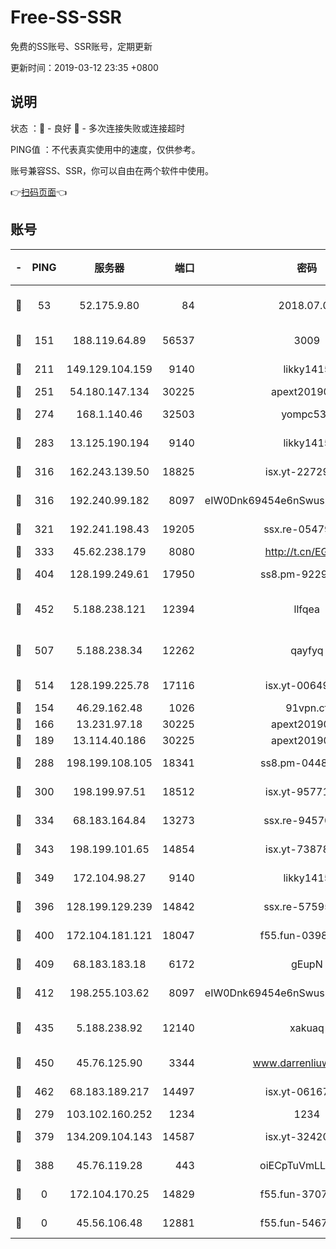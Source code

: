 # Free-SS-SSR

免费的SS账号、SSR账号，定期更新

更新时间：2019-03-12 23:35 +0800

## 说明

状态     ：🙂 - 良好 🙁 - 多次连接失败或连接超时

PING值   ：不代表真实使用中的速度，仅供参考。

账号兼容SS、SSR，你可以自由在两个软件中使用。

👉[扫码页面](https://liesauer.github.io/Free-SS-SSR/)👈

## 账号

|-|PING|服务器|端口|密码|加密方式|区域|
|:----:|:----:|:-----:|-----:|:----:|:----:|:----:|
|🙂|53|52.175.9.80|84|2018.07.07|chacha20-ietf-poly1305|HK|
|🙂|151|188.119.64.89|56537|3009|aes-256-cfb|RU|
|🙂|211|149.129.104.159|9140|likky1415|aes-256-cfb|HK|
|🙂|251|54.180.147.134|30225|apext2019006|chacha20|KR|
|🙂|274|168.1.140.46|32503|yompc535|aes-256-cfb|AU|
|🙂|283|13.125.190.194|9140|likky1415|aes-256-cfb|KR|
|🙂|316|162.243.139.50|18825|isx.yt-22729980|aes-256-cfb|US|
|🙂|316|192.240.99.182|8097|eIW0Dnk69454e6nSwuspv9DmS201tQ0D|aes-256-cfb|US|
|🙂|321|192.241.198.43|19205|ssx.re-05479677|aes-256-cfb|US|
|🙂|333|45.62.238.179|8080|http://t.cn/EGJIyrl|rc4-md5|CA|
|🙂|404|128.199.249.61|17950|ss8.pm-92296749|aes-256-cfb|SG|
|🙂|452|5.188.238.121|12394|llfqea|chacha20-ietf-poly1305|BR|
|🙂|507|5.188.238.34|12262|qayfyq|chacha20-ietf-poly1305|BR|
|🙂|514|128.199.225.78|17116|isx.yt-00649324|aes-256-cfb|SG|
|🙂|154|46.29.162.48|1026|91vpn.cf|rc4-md5|RU|
|🙂|166|13.231.97.18|30225|apext2019006|chacha20|JP|
|🙂|189|13.114.40.186|30225|apext2019006|chacha20|JP|
|🙂|288|198.199.108.105|18341|ss8.pm-04487647|aes-256-cfb|US|
|🙂|300|198.199.97.51|18512|isx.yt-95771540|aes-256-cfb|US|
|🙂|334|68.183.164.84|13273|ssx.re-94570018|aes-256-cfb|US|
|🙂|343|198.199.101.65|14854|isx.yt-73878638|aes-256-cfb|US|
|🙂|349|172.104.98.27|9140|likky1415|aes-256-cfb|JP|
|🙂|396|128.199.129.239|14842|ssx.re-57595800|aes-256-cfb|SG|
|🙂|400|172.104.181.121|18047|f55.fun-03984569|aes-256-cfb|SG|
|🙂|409|68.183.183.18|6172|gEupN|aes-256-cfb|SG|
|🙂|412|198.255.103.62|8097|eIW0Dnk69454e6nSwuspv9DmS201tQ0D|aes-256-cfb|US|
|🙂|435|5.188.238.92|12140|xakuaq|chacha20-ietf-poly1305|BR|
|🙂|450|45.76.125.90|3344|www.darrenliuwei.com|aes-256-cfb|AU|
|🙂|462|68.183.189.217|14497|isx.yt-06167002|aes-256-cfb|SG|
|🙁|279|103.102.160.252|1234|1234|rc4-md5|JP|
|🙁|379|134.209.104.143|14587|isx.yt-32420603|aes-256-cfb|SG|
|🙁|388|45.76.119.28|443|oiECpTuVmLLxk4Ts|aes-256-cfb|AU|
|🙁|0|172.104.170.25|14829|f55.fun-37079700|aes-256-cfb|SG|
|🙁|0|45.56.106.48|12881|f55.fun-54673265|aes-256-cfb|US|
